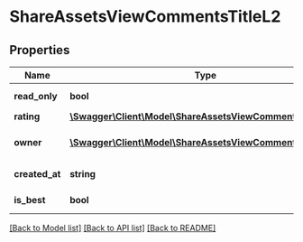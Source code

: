 # ShareAssetsViewCommentsTitleL2

## Properties
Name | Type | Description | Notes
------------ | ------------- | ------------- | -------------
**read_only** | **bool** | Is read only for this user | 
**rating** | [**\Swagger\Client\Model\ShareAssetsViewCommentsRatingL2**](ShareAssetsViewCommentsRatingL2.md) | Reply rating | 
**owner** | [**\Swagger\Client\Model\ShareAssetsViewCommentsOwnerL3**](ShareAssetsViewCommentsOwnerL3.md) | Return owner of reply object | 
**created_at** | **string** | Reply date of creation | 
**is_best** | **bool** | Is best reply | 

[[Back to Model list]](../README.md#documentation-for-models) [[Back to API list]](../README.md#documentation-for-api-endpoints) [[Back to README]](../README.md)


